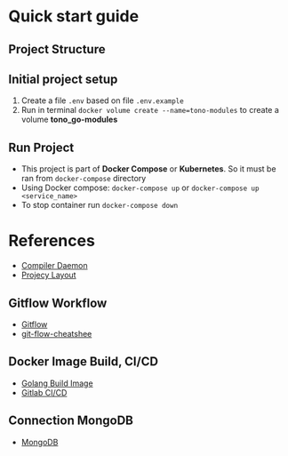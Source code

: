 # Quick start guide

## Project Structure

## Initial project setup
1. Create a file `.env` based on file `.env.example`
2. Run in terminal `docker volume create --name=tono-modules` to create a volume **tono_go-modules**

## Run Project
- This project is part of **Docker Compose** or **Kubernetes**. So it must be ran from `docker-compose` directory
- Using Docker compose: `docker-compose up` or `docker-compose up <service_name>`
- To stop container run `docker-compose down`

# References
- [Compiler Daemon](https://github.com/githubnemo/CompileDaemon)
- [Projecy Layout](https://github.com/golang-standards/project-layout)

## Gitflow Workflow
- [Gitflow](https://www.atlassian.com/git/tutorials/comparing-workflows/gitflow-workflow#:~:text=The%20overall%20flow%20of%20Gitflow,branch%20is%20created%20from%20develop&text=When%20a%20feature%20is%20complete%20it%20is%20merged%20into%20the,merged%20into%20develop%20and%20main)
- [git-flow-cheatshee](https://danielkummer.github.io/git-flow-cheatsheet/)

## Docker Image Build, CI/CD
- [Golang Build Image](https://docs.docker.com/language/golang/build-images/)
- [Gitlab CI/CD](https://rizkimufrizal.github.io/belajar-gitlab-continuous-integration-dan-continuous-deployment)

## Connection MongoDB
- [MongoDB](https://www.mongodb.com/blog/post/quick-start-golang-mongodb-starting-and-setup)
